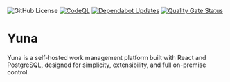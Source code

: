![GitHub License](https://img.shields.io/github/license/abianche/yuna)
[![CodeQL](https://github.com/abianche/yuna/actions/workflows/github-code-scanning/codeql/badge.svg)](https://github.com/abianche/yuna/actions/workflows/github-code-scanning/codeql)
[![Dependabot Updates](https://github.com/abianche/yuna/actions/workflows/dependabot/dependabot-updates/badge.svg)](https://github.com/abianche/yuna/actions/workflows/dependabot/dependabot-updates)
[![Quality Gate Status](https://sonarcloud.io/api/project_badges/measure?project=abianche_yuna&metric=alert_status)](https://sonarcloud.io/summary/new_code?id=abianche_yuna)

# Yuna

Yuna is a self-hosted work management platform built with React and PostgreSQL, designed for simplicity, extensibility, and full on-premise control.

